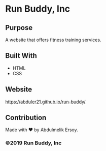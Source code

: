 # Run Buddy, Inc

## Purpose

A website that offers fitness training services. 

## Built With

* HTML
* CSS

## Website
https://abduler21.github.io/run-buddy/


## Contribution
Made with ❤️ by Abdulmelik Ersoy.

### ©️2019 Run Buddy, Inc 
